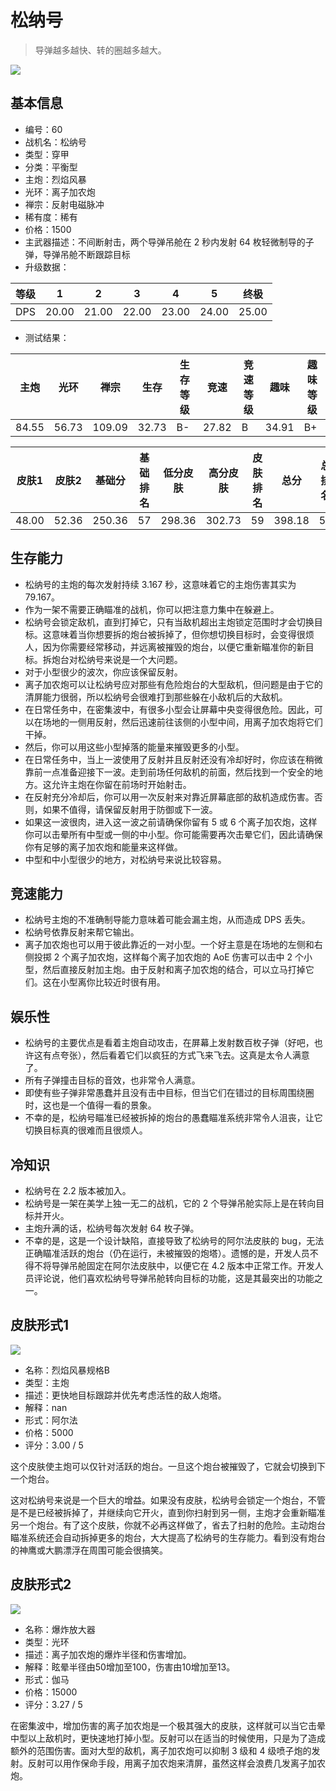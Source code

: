 # 松纳号

> 导弹越多越快、转的圈越多越大。

<img src="/ships/ship_60.png" style={{zoom:1}}/>

## 基本信息

- 编号：60
- 战机名：松纳号
- 类型：穿甲
- 分类：平衡型
- 主炮：烈焰风暴
- 光环：离子加农炮
- 禅宗：反射电磁脉冲
- 稀有度：稀有
- 价格：1500
- 主武器描述：不间断射击，两个导弹吊舱在 2 秒内发射 64 枚轻微制导的子弹，导弹吊舱不断跟踪目标
- 升级数据：

| 等级 | 1 | 2 | 3 | 4 | 5 | 终极 |
|--|--|--|--|--|--|--|
| DPS | 20.00 | 21.00 | 22.00 | 23.00 | 24.00 | 25.00 |

- 测试结果：

| 主炮 | 光环 | 禅宗 | 生存 | 生存等级 | 竞速 | 竞速等级 | 趣味 | 趣味等级 |
|--|--|--|--|--|--|--|--|--|
| 84.55 | 56.73 | 109.09 | 32.73 | B- | 27.82 | B | 34.91 | B+ |

| 皮肤1 | 皮肤2 | 基础分 | 基础排名 | 低分皮肤 | 高分皮肤 | 皮肤排名 | 总分 | 总排名 |
|--|--|--|--|--|--|--|--|--|
| 48.00 | 52.36 | 250.36 | 57 | 298.36 | 302.73 | 59 | 398.18 | 59 |

## 生存能力

- 松纳号的主炮的每次发射持续 3.167 秒，这意味着它的主炮伤害其实为 79.167。
- 作为一架不需要正确瞄准的战机，你可以把注意力集中在躲避上。
- 松纳号会锁定敌机，直到打掉它，只有当敌机超出主炮锁定范围时才会切换目标。这意味着当你想要拆的炮台被拆掉了，但你想切换目标时，会变得很烦人，因为你需要经常移动，并远离被摧毁的炮台，以便它重新瞄准你的新目标。拆炮台对松纳号来说是一个大问题。
- 对于小型很少的波次，你应该保留反射。
- 离子加农炮可以让松纳号应对那些有危险炮台的大型敌机，但问题是由于它的清屏能力很弱，所以松纳号会很难打到那些躲在小敌机后的大敌机。
- 在日常任务中，在密集波中，有很多小型会让屏幕中央变得很危险。因此，可以在场地的一侧用反射，然后迅速前往该侧的小型中间，用离子加农炮将它们干掉。
- 然后，你可以用这些小型掉落的能量来摧毁更多的小型。
- 在日常任务中，当上一波使用了反射并且反射还没有冷却好时，你应该在稍微靠前一点准备迎接下一波。走到前场任何敌机的前面，然后找到一个安全的地方。这允许主炮在你留在前场时开始射击。
- 在反射充分冷却后，你可以用一次反射来对靠近屏幕底部的敌机造成伤害。否则，如果不值得，请保留反射用于防御或下一波。
- 如果这一波很肉，进入这一波之前请确保你留有 5 或 6 个离子加农炮，这样你可以击晕所有中型或一侧的中小型。你可能需要再次击晕它们，因此请确保你有足够的离子加农炮和能量来这样做。
- 中型和中小型很少的地方，对松纳号来说比较容易。

## 竞速能力

- 松纳号主炮的不准确制导能力意味着可能会漏主炮，从而造成 DPS 丢失。
- 松纳号依靠反射来帮它输出。
- 离子加农炮也可以用于彼此靠近的一对小型。一个好主意是在场地的左侧和右侧投掷 2 个离子加农炮，这样每个离子加农炮的 AoE 伤害可以击中 2 个小型，然后直接反射加主炮。由于反射和离子加农炮的结合，可以立马打掉它们。这在小型离你比较近时很有用。

## 娱乐性

- 松纳号的主要优点是看着主炮自动攻击，在屏幕上发射数百枚子弹（好吧，也许这有点夸张），然后看着它们以疯狂的方式飞来飞去。这真是太令人满意了。
- 所有子弹撞击目标的音效，也非常令人满意。
- 即使有些子弹非常愚蠢并且没有击中目标，但当它们在错过的目标周围绕圈时，这也是一个值得一看的景象。
- 不幸的是，松纳号瞄准已经被拆掉的炮台的愚蠢瞄准系统非常令人沮丧，让它切换目标真的很难而且很烦人。

## 冷知识

- 松纳号在 2.2 版本被加入。
- 松纳号是一架在美学上独一无二的战机，它的 2 个导弹吊舱实际上是在转向目标并开火。
- 主炮升满的话，松纳号每次发射 64 枚子弹。
- 不幸的是，这是一个设计缺陷，直接导致了松纳号的阿尔法皮肤的 bug，无法正确瞄准活跃的炮台（仍在运行，未被摧毁的炮塔）。遗憾的是，开发人员不得不将导弹吊舱固定在阿尔法皮肤中，以便它在 4.2 版本中正常工作。开发人员评论说，他们喜欢松纳号导弹吊舱转向目标的功能，这是其最突出的功能之一。

## 皮肤形式1

<img src="/ships/ship_60_apex_1.png" style={{zoom:1}}/>

- 名称：烈焰风暴规格B
- 类型：主炮
- 描述：更快地目标跟踪并优先考虑活性的敌人炮塔。
- 解释：nan
- 形式：阿尔法
- 价格：5000
- 评分：3.00 / 5

这个皮肤使主炮可以仅针对活跃的炮台。一旦这个炮台被摧毁了，它就会切换到下一个炮台。

这对松纳号来说是一个巨大的增益。如果没有皮肤，松纳号会锁定一个炮台，不管是不是已经被拆掉了，并继续向它开火，直到你扫射到另一侧，主炮才会重新瞄准另一个炮台。有了这个皮肤，你就不必再这样做了，省去了扫射的危险。主动炮台瞄准系统还会自动拆掉更多的炮台，大大提高了松纳号的生存能力。看到没有炮台的神鹰或大鹏漂浮在周围可能会很搞笑。

## 皮肤形式2

<img src="/ships/ship_60_apex_2.png" style={{zoom:1}}/>

- 名称：爆炸放大器
- 类型：光环
- 描述：离子加农炮的爆炸半径和伤害增加。
- 解释：眩晕半径由50增加至100，伤害由10增加至13。
- 形式：伽马
- 价格：15000
- 评分：3.27 / 5

在密集波中，增加伤害的离子加农炮是一个极其强大的皮肤，这样就可以当它击晕中型以上敌机时，更快速地打掉小型。反射可以在适当的时候使用，只是为了造成额外的范围伤害。面对大型的敌机，离子加农炮可以抑制 3 级和 4 级喷子炮的发射。反射可以用作保命手段，用离子加农炮来清屏，虽然这样会浪费几发离子加农炮。

